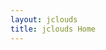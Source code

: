 ```yaml
---
layout: jclouds
title: jclouds Home
---
```


<script type="text/javascript" src="http://ajax.googleapis.com/ajax/libs/jquery/1.8.1/jquery.min.js"></script>
<script type="text/javascript" src="http://blog.jclouds.org/api/read/json"></script>
<script type="text/javascript">
	$(document).ready(function() {
		console.log(tumblr_api_read);
		var posts=tumblr_api_read['posts'];
		for(i in posts) {
			var post = posts[i];
			$("#column2").append($("<div>")
					.append($("<h1>").addClass("news").text(post['regular-title']))
					.append($("<h2>").addClass("news").text(post['date']))
			        .append($("<span>").addClass("news").html(post['regular-body'])));
		}
	});
</script>

